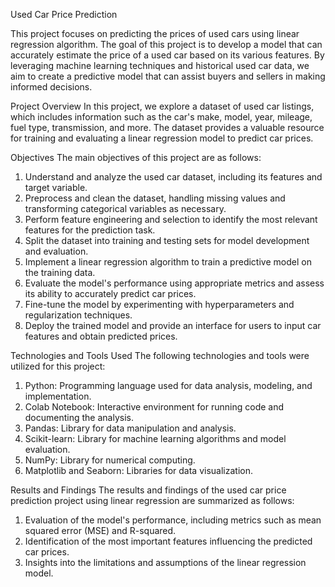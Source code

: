Used Car Price Prediction

This project focuses on predicting the prices of used cars using linear regression algorithm. The goal of this project is to develop a model that can accurately estimate the price of a used car based on its various features. By leveraging machine learning techniques and historical used car data, we aim to create a predictive model that can assist buyers and sellers in making informed decisions.



Project Overview
In this project, we explore a dataset of used car listings, which includes information such as the car's make, model, year, mileage, fuel type, transmission, and more. The dataset provides a valuable resource for training and evaluating a linear regression model to predict car prices.


Objectives
The main objectives of this project are as follows:
1. Understand and analyze the used car dataset, including its features and target variable.
2. Preprocess and clean the dataset, handling missing values and transforming categorical variables as necessary.
3. Perform feature engineering and selection to identify the most relevant features for the prediction task.
4. Split the dataset into training and testing sets for model development and evaluation.
5. Implement a linear regression algorithm to train a predictive model on the training data.
6. Evaluate the model's performance using appropriate metrics and assess its ability to accurately predict car prices.
7. Fine-tune the model by experimenting with hyperparameters and regularization techniques.
8. Deploy the trained model and provide an interface for users to input car features and obtain predicted prices.


Technologies and Tools Used
The following technologies and tools were utilized for this project:
1. Python: Programming language used for data analysis, modeling, and implementation.
2. Colab Notebook: Interactive environment for running code and documenting the analysis.
3. Pandas: Library for data manipulation and analysis.
4. Scikit-learn: Library for machine learning algorithms and model evaluation.
5. NumPy: Library for numerical computing.
6. Matplotlib and Seaborn: Libraries for data visualization.


Results and Findings
The results and findings of the used car price prediction project using linear regression are summarized as follows:
1. Evaluation of the model's performance, including metrics such as mean squared error (MSE) and R-squared.
2. Identification of the most important features influencing the predicted car prices.
3. Insights into the limitations and assumptions of the linear regression model.

